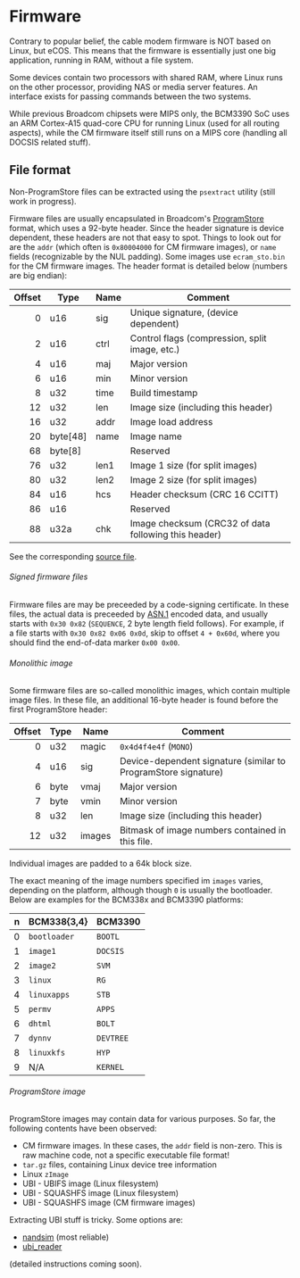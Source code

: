 Firmware
========

Contrary to popular belief, the cable modem firmware is NOT based on Linux, but eCOS. This means that the
firmware is essentially just one big application, running in RAM, without a file system.

Some devices contain two processors with shared RAM, where Linux runs on the other processor, providing
NAS or media server features. An interface exists for passing commands between the two systems.

While previous Broadcom chipsets were MIPS only, the BCM3390 SoC uses an ARM Cortex-A15 quad-core
CPU for running Linux (used for all routing aspects), while the CM firmware itself still runs on a
MIPS core (handling all DOCSIS related stuff).

## File format

Non-ProgramStore files can be extracted using the `psextract` utility (still work in progress).

Firmware files are usually encapsulated in Broadcom's [ProgramStore](https://github.com/Broadcom/aeolus/tree/master/ProgramStore) format,
which uses a 92-byte header. Since
the header signature is device dependent, these headers are not that easy
to spot. Things to look out for are the `addr` (which often
is `0x80004000` for CM firmware images), or `name` fields (recognizable
by the NUL padding). Some images use `ecram_sto.bin` for the CM firmware
images. The header format is detailed below (numbers are big endian):

| Offset | Type     | Name | Comment                                     |
|-------:|----------|------|---------------------------------------------|
| 0      | u16      | sig  | Unique signature, (device dependent)        |
| 2      | u16      | ctrl | Control flags (compression, split image, etc.)|
| 4      | u16      | maj  | Major version |
| 6      | u16      | min  | Minor version |
| 8      | u32      | time | Build timestamp |
| 12     | u32      | len  | Image size (including this header) |
| 16     | u32      | addr | Image load address |
| 20     | byte[48] | name | Image name |
| 68     | byte[8]  |      | Reserved |
| 76     | u32      | len1 | Image 1 size (for split images) |
| 80     | u32      | len2 | Image 2 size (for split images) |
| 84     | u16      | hcs  | Header checksum (CRC 16 CCITT)  |
| 86     | u16      |      | Reserved |
| 88     | u32a     | chk  | Image checksum (CRC32 of data following this header) |

See the corresponding [source file](https://github.com/Broadcom/aeolus/blob/master/ProgramStore/ProgramStore.h).


###### Signed firmware files

Firmware files are may be preceeded by a code-signing certificate. In these files,
the actual data is preceeded by [ASN.1](https://en.wikipedia.org/wiki/Abstract_Syntax_Notation_One) encoded data,
and usually starts with `0x30 0x82` (`SEQUENCE`, 2 byte length field follows). For example, if a file starts
with `0x30 0x82 0x06 0x0d`, skip to offset `4 + 0x60d`, where you should find the end-of-data marker `0x00 0x00`.

###### Monolithic image

Some firmware files are so-called monolithic images, which contain multiple image files. In these file, an additional
16-byte header is found before the first ProgramStore header:

| Offset | Type     | Name  | Comment                                     |
|-------:|----------|-------|---------------------------------------------|
| 0      | u32      | magic | `0x4d4f4e4f` (`MONO`)                       |
| 4      | u16      | sig   | Device-dependent signature (similar to ProgramStore signature) |
| 6      | byte     | vmaj  | Major version                               |
| 7      | byte     | vmin  | Minor version
| 8      | u32      | len   | Image size (including this header)          |
| 12     | u32      | images| Bitmask of image numbers contained in this file. |

Individual images are padded to a 64k block size.

The exact meaning of the image numbers specified im `images` varies, depending
on the platform, although though `0` is usually the bootloader. Below are
examples for the BCM338x and BCM3390 platforms:

| n      | BCM338{3,4}   | BCM3390   |
|-------:|---------------|-----------|
| 0      | `bootloader`  | `BOOTL`   |
| 1      | `image1`      | `DOCSIS`  |
| 2      | `image2`      | `SVM`     |
| 3      | `linux`       | `RG`      |
| 4      | `linuxapps`   | `STB`     |
| 5      | `permv`       | `APPS`    |
| 6      | `dhtml`       | `BOLT`    |
| 7      | `dynnv`       | `DEVTREE` |
| 8      | `linuxkfs`    | `HYP`     |
| 9      | N/A           | `KERNEL`  |

###### ProgramStore image

ProgramStore images may contain data for various purposes. So far,
the following contents have been observed:

* CM firmware images. In these cases, the `addr` field is non-zero. This is
  raw machine code, not a specific executable file format!
* `tar.gz` files, containing Linux device tree information
* Linux `zImage`
* UBI - UBIFS image (Linux filesystem)
* UBI - SQUASHFS image (Linux filesystem)
* UBI - SQUASHFS image (CM firmware images)

Extracting UBI stuff is tricky. Some options are:

* [nandsim](http://www.linux-mtd.infradead.org/faq/nand.html) (most reliable)
* [ubi_reader](ttps://github.com/jrspruitt/ubi_reader/blob/master/README.md)

(detailed instructions coming soon).
